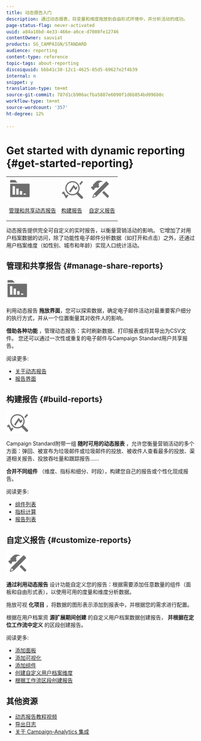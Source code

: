 ```yaml
---
title: 动态报告入门
description: 通过动态报表，将变量和维度拖放到自由形式环境中，并分析活动的成功。
page-status-flag: never-activated
uuid: a84a18bd-4e33-466e-a6ce-d7008fe12746
contentOwner: sauviat
products: SG_CAMPAIGN/STANDARD
audience: reporting
content-type: reference
topic-tags: about-reporting
discoiquuid: bbb41c38-12c1-4625-85d5-69627e2f4b39
internal: n
snippet: y
translation-type: tm+mt
source-git-commit: 787d1cb906acfba5887e6090f1d6b854bd096b0c
workflow-type: tm+mt
source-wordcount: '357'
ht-degree: 12%

---
```



# Get started with dynamic reporting {#get-started-reporting}

<table>
<tr>
<td><img src="assets/do-not-localize/icon_manage.svg" width="60px"><p><a href="#manage-share-reports">管理和共享动态报告</a></p></td>
<td><img src="assets/do-not-localize/icon_build.svg" width="60px"><p><a href="#build-reports">构建报告</a></p></td>
<td><img src="assets/do-not-localize/icon_customize.svg" width="60px"><p><a href="#customize-reports">自定义报告</a></p></td></tr>
</table>

动态报告提供完全可自定义的实时报告，以衡量营销活动的影响。 它增加了对用户档案数据的访问，除了功能性电子邮件分析数据（如打开和点击）之外，还通过用户档案维度（如性别、城市和年龄）实现人口统计活动。

## 管理和共享报告 {#manage-share-reports}

<img src="assets/do-not-localize/icon_manage.svg" width="60px">

利用动态报告 **拖放界面**，您可以探索数据，确定电子邮件活动对最重要客户细分的执行方式，并从一个位置衡量其对收件人的影响。

**借助各种功能** ，管理动态报告：实时刷新数据、打印报表或将其导出为CSV文件。 您还可以通过一次性或重复的电子邮件与Campaign Standard用户共享报告。

阅读更多:

* [关于动态报告](../../reporting/using/about-dynamic-reports.md)
* [报告界面](../../reporting/using/reporting-interface.md)

## 构建报告 {#build-reports}

<img src="assets/do-not-localize/icon_build.svg" width="60px">

Campaign Standard附带一组 **随时可用的动态报表** ，允许您衡量营销活动的多个方面：弹回、被宣布为垃圾邮件或垃圾邮件的投放、被收件人查看最多的投放、渠道相关报告、投放吞吐量和跟踪报告……

**合并不同组件** （维度、指标和细分、时段），构建您自己的报告或个性化现成报告。

阅读更多:

* [组件列表](../../reporting/using/list-of-components-.md)
* [指标计算](../../reporting/using/indicator-calculation.md)
* [报告列表](../../reporting/using/defining-the-report-period.md)

## 自定义报告 {#customize-reports}

<img src="assets/do-not-localize/icon_customize.svg" width="60px">

**通过利用动态报告** 设计功能自定义您的报告：根据需要添加任意数量的组件（面板和自由形式表），以使用可用的度量和维度分析数据。

拖放可视 **化项目** ，将数据的图形表示添加到报表中，并根据您的需求进行配置。

根据在用户档案资 **源扩展期间创建** 的自定义用户档案数据创建报告， **并根据在定位工作流中定义** 的区段创建报告。

阅读更多:

* [添加面板](../../reporting/using/adding-panels.md)
* [添加可视化](../../reporting/using/adding-visualizations.md)
* [添加组件](../../reporting/using/adding-components.md)
* [创建自定义用户档案维度](../../reporting/using/creating-a-custom-profile-dimension.md)
* [根据工作流区段创建报告](../../reporting/using/creating-a-report-workflow-segment.md)

## 其他资源

* [动态报告教程视频](https://docs.adobe.com/content/help/en/campaign-standard-learn/tutorials/reporting/exploring-reports.html)
* [导出日志](../../automating/using/exporting-logs.md)
* [关于 Campaign-Analytics 集成](../../integrating/using/about-campaign-analytics-integration.md)